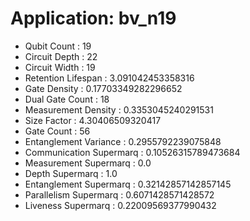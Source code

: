 # Application: bv_n19
- Qubit Count : 19
- Circuit Depth : 22
- Circuit Width : 19
- Retention Lifespan : 3.091042453358316
- Gate Density : 0.17703349282296652
- Dual Gate Count : 18
- Measurement Density : 0.3353045240291531
- Size Factor : 4.30406509320417
- Gate Count : 56
- Entanglement Variance : 0.2955792239075848
- Communication Supermarq : 0.10526315789473684
- Measurement Supermarq : 0.0
- Depth Supermarq : 1.0
- Entanglement Supermarq : 0.32142857142857145
- Parallelism Supermarq : 0.6071428571428572
- Liveness Supermarq : 0.22009569377990432

